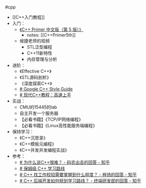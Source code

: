 #cpp

- [[C++入门教程]]
- 入门：
	- [《C++ Primer 中文版（第 5 版）》](C++%20Primer%20中文版（第%205%20版）.pdf)
		- notes: [[C++Primer5th]]
	- 侯捷老师的视频
		- STL泛型编程
		- C++11新特性
		- 内存管理与分析
- 进阶：
	- 《Effective C++》
	- 《STL源码剖析》
	- 《深度探索C++》
	- [# Google C++ Style Guide](https://google.github.io/styleguide/cppguide.html)
	- [# 现代C++教程：高速上手](https://changkun.de/modern-cpp/)
- 实战：
	- CMU的15445的lab
	- 自主开发一个服务器
	- 【必看书籍】《TCP/IP网络编程》
	- 【必看书籍】《Linux高性能服务端编程》
- 保持学习：
	- 《C++沉思录》
	- 《C++模板元编程》
	- 《C++并发并发编程实战》
- 参考：
	- [# 为什么说C++很难？ - 码农出击的回答 - 知乎](https://www.zhihu.com/question/357354437/answer/2617331811)
	- [# 保姆级 C++ 学习路线](https://mp.weixin.qq.com/s/QCtQoIOg6_f1GX9rT8jG4Q)
	- [# C++ 找工作校招需要掌握到什么程度？ - 梓炀的回答 - 知乎](https://www.zhihu.com/question/585465188/answer/2928891679)
	- [# C++ 后端开发如何规划学习路线？ - 终端研发部的回答 - 知乎](https://www.zhihu.com/question/452409630/answer/3167010580)

